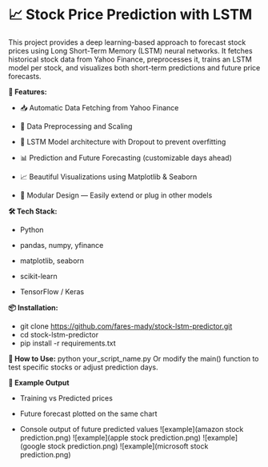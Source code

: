 # 📈 Stock Price Prediction with LSTM
This project provides a deep learning-based approach to forecast stock prices using Long Short-Term Memory (LSTM) neural networks. It fetches historical stock data from Yahoo Finance, preprocesses it, trains an LSTM model per stock, and visualizes both short-term predictions and future price forecasts.

**🚀 Features:**
* 📥 Automatic Data Fetching from Yahoo Finance

* 🔄 Data Preprocessing and Scaling

* 🧠 LSTM Model architecture with Dropout to prevent overfitting

* 📊 Prediction and Future Forecasting (customizable days ahead)

* 📈 Beautiful Visualizations using Matplotlib & Seaborn

* 🧩 Modular Design — Easily extend or plug in other models

**🛠️ Tech Stack:**
* Python

* pandas, numpy, yfinance

* matplotlib, seaborn

* scikit-learn

* TensorFlow / Keras

**📦 Installation:**
* git clone https://github.com/fares-mady/stock-lstm-predictor.git
* cd stock-lstm-predictor
* pip install -r requirements.txt

**🧪 How to Use:**
python your_script_name.py
Or modify the main() function to test specific stocks or adjust prediction days.

**📝 Example Output**
* Training vs Predicted prices

* Future forecast plotted on the same chart

* Console output of future predicted values
![example](amazon stock prediction.png)
![example](apple stock prediction.png)
![example](google stock prediction.png)
![example](microsoft stock prediction.png)
